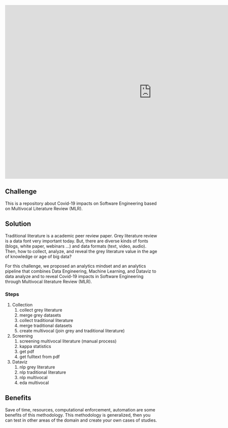 <iframe src="https://docs.google.com/presentation/d/e/2PACX-1vRSfMKKgoQBXkE_HCRXP59uLEQqp094DeJc0V41IPIJFDveugrtfpZz_9dTpwTPh9Gn4hHM90OZvwk0/embed?start=false&loop=false&delayms=3000" frameborder="0" width="960" height="569" allowfullscreen="true" mozallowfullscreen="true" webkitallowfullscreen="true"></iframe>


## Challenge
This is a repository about Covid-19 impacts on Software Engineering based on Multivocal Literature Review (MLR).

## Solution
Traditional literature is a academic peer review paper.
Grey literature review is a data font very important today.
But, there are diverse kinds of fonts (blogs, white paper, webinars ...) and data formats (text, video, audio). Then, how to collect, analyze, and reveal the grey literature value in the age of knowledge or age of big data?

For this challenge, we proposed an analytics mindset and an analytics pipeline that combines Data Engineering, Machine Learning, and Dataviz to data analyze and to reveal Covid-19 impacts in Software Engineering through Multivocal literature Review (MLR).

### Steps
1. Collection
    1. collect grey literature
    2. merge   grey datasets 
    3. collect traditional literature
    4. merge   traditional datasets
    5. create multivocal (join grey and traditional literature)
2. Screening
    1. screening multivocal literature (manual process)
    2. kappa statistics
    3. get pdf 
    4. get fulltext from pdf
3. Dataviz
    1. nlp grey literature
    2. nlp traditional literature
    3. nlp multivocal
    4. eda multivocal
    
## Benefits
Save of time, resources, computational enforcement, automation are some benefits of this methodology. This methodology is generalized, then you can test in other areas of the domain and create your own cases of studies.
